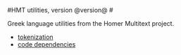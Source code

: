 #HMT utilities, version @version@ #

Greek language utilities from the Homer Multitext project.


- <a concordion:run="concordion" href="tokenization/Tokenization.html">tokenization</a>
- <a  concordion:run="concordion" href="dependencies/Dependencies.html">code dependencies</a>
